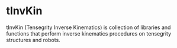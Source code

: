 # tInvKin
tInvKin (Tensegrity Inverse Kinematics) is collection of libraries and functions that perform inverse kinematics procedures on tensegrity structures and robots.
